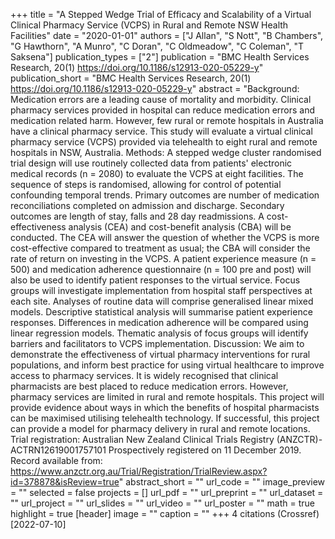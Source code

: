 +++
title = "A Stepped Wedge Trial of Efficacy and Scalability of a Virtual Clinical Pharmacy Service (VCPS) in Rural and Remote NSW Health Facilities"
date = "2020-01-01"
authors = ["J Allan", "S Nott", "B Chambers", "G Hawthorn", "A Munro", "C Doran", "C Oldmeadow", "C Coleman", "T Saksena"]
publication_types = ["2"]
publication = "BMC Health Services Research, 20(1) https://doi.org/10.1186/s12913-020-05229-y"
publication_short = "BMC Health Services Research, 20(1) https://doi.org/10.1186/s12913-020-05229-y"
abstract = "Background: Medication errors are a leading cause of mortality and morbidity. Clinical pharmacy services provided in hospital can reduce medication errors and medication related harm. However, few rural or remote hospitals in Australia have a clinical pharmacy service. This study will evaluate a virtual clinical pharmacy service (VCPS) provided via telehealth to eight rural and remote hospitals in NSW, Australia. Methods: A stepped wedge cluster randomised trial design will use routinely collected data from patients' electronic medical records (n = 2080) to evaluate the VCPS at eight facilities. The sequence of steps is randomised, allowing for control of potential confounding temporal trends. Primary outcomes are number of medication reconciliations completed on admission and discharge. Secondary outcomes are length of stay, falls and 28 day readmissions. A cost-effectiveness analysis (CEA) and cost-benefit analysis (CBA) will be conducted. The CEA will answer the question of whether the VCPS is more cost-effective compared to treatment as usual; the CBA will consider the rate of return on investing in the VCPS. A patient experience measure (n = 500) and medication adherence questionnaire (n = 100 pre and post) will also be used to identify patient responses to the virtual service. Focus groups will investigate implementation from hospital staff perspectives at each site. Analyses of routine data will comprise generalised linear mixed models. Descriptive statistical analysis will summarise patient experience responses. Differences in medication adherence will be compared using linear regression models. Thematic analysis of focus groups will identify barriers and facilitators to VCPS implementation. Discussion: We aim to demonstrate the effectiveness of virtual pharmacy interventions for rural populations, and inform best practice for using virtual healthcare to improve access to pharmacy services. It is widely recognised that clinical pharmacists are best placed to reduce medication errors. However, pharmacy services are limited in rural and remote hospitals. This project will provide evidence about ways in which the benefits of hospital pharmacists can be maximised utilising telehealth technology. If successful, this project can provide a model for pharmacy delivery in rural and remote locations. Trial registration: Australian New Zealand Clinical Trials Registry (ANZCTR)-ACTRN12619001757101 Prospectively registered on 11 December 2019. Record available from: https://www.anzctr.org.au/Trial/Registration/TrialReview.aspx?id=378878&isReview=true"
abstract_short = ""
url_code = ""
image_preview = ""
selected = false
projects = []
url_pdf = ""
url_preprint = ""
url_dataset = ""
url_project = ""
url_slides = ""
url_video = ""
url_poster = ""
math = true
highlight = true
[header]
image = ""
caption = ""
+++
4 citations (Crossref) [2022-07-10]
